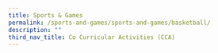 ```yaml
---
title: Sports & Games
permalink: /sports-and-games/sports-and-games/basketball/
description: ""
third_nav_title: Co Curricular Activities (CCA)
---
```


